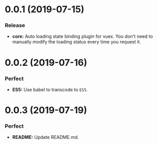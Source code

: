# 0.0.1 (2019-07-15)

### Release

- **core:** Auto loading state binding plugin for vuex. You don't need to manually modify the loading status every time you request it.

# 0.0.2 (2019-07-16)

### Perfect

- **ES5:** Use babel to transcode to `ES5`.

# 0.0.3 (2019-07-19)

### Perfect

- **README:** Update README.md.
